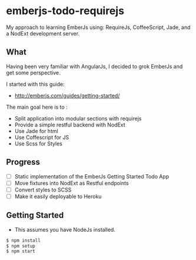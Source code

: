 # emberjs-todo-requirejs

My approach to learning EmberJs using: RequireJs, CoffeeScript, Jade, and a NodExt development server.


## What

Having been very familiar with AngularJs, I decided to grok EmberJs and get some perspective.

I started with this guide: 

 - http://emberjs.com/guides/getting-started/

The main goal here is to : 

 - Split application into modular sections with requirejs
 - Provide a simple restful backend with NodExt
 - Use Jade for html
 - Use Coffescript for JS
 - Use Scss for Styles


## Progress

- [ ] Static implementation of the EmberJs Getting Started Todo App
- [ ] Move fixtures into NodExt as Restful endpoints
- [ ] Convert styles to SCSS
- [ ] Make it easily deployable to Heroku

## Getting Started

- This assumes you have NodeJs installed.

```bash
$ npm install
$ npm setup
$ npm start
```
